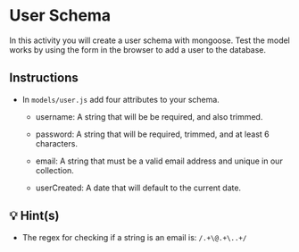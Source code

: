 # User Schema

In this activity you will create a user schema with mongoose. Test the model works by using the form in the browser to add a user to the database.

## Instructions

- In `models/user.js` add four attributes to your schema.

  - username: A string that will be be required, and also trimmed.

  - password: A string that will be required, trimmed, and at least 6 characters.

  - email: A string that must be a valid email address and unique in our collection.

  - userCreated: A date that will default to the current date.

## 💡 Hint(s)

- The regex for checking if a string is an email is: `/.+\@.+\..+/`
